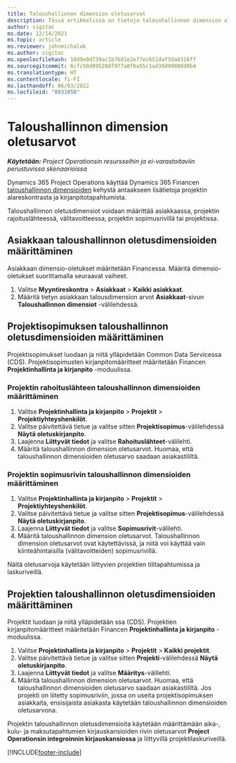 ```yaml
---
title: Taloushallinnon dimension oletusarvot
description: Tässä artikkelissa on tietoja taloushallinnon dimension oletusarvojen määrittämisestä.
author: sigitac
ms.date: 12/14/2021
ms.topic: article
ms.reviewer: johnmichalak
ms.author: sigitac
ms.openlocfilehash: 10d9e0d739ac1b7681e2e77ec651daf3da8316ff
ms.sourcegitcommit: 6cfc50d89528df977a8f6a55c1ad39d99800d9b4
ms.translationtype: HT
ms.contentlocale: fi-FI
ms.lasthandoff: 06/03/2022
ms.locfileid: "8931050"
---
```

# <a name="financial-dimension-defaults"></a>Taloushallinnon dimension oletusarvot

_**Käytetään:** Project Operationsin resursseihin ja ei-varastoitaviin perustuvissa skenaarioissa_



Dynamics 365 Project Operations käyttää Dynamics 365 Financen [taloushallinnon dimensioiden](/dynamics365/finance/general-ledger/financial-dimensions) kehystä antaakseen lisätietoja projektin alareskontrasta ja kirjanpitotapahtumista.

Taloushallinnon oletusdimensiot voidaan määrittää asiakkaassa, projektin rajoituslähteessä, välitavoitteessa, projektin sopimusrivillä tai projektissa.

## <a name="define-default-financial-dimensions-for-a-customer"></a>Asiakkaan taloushallinnon oletusdimensioiden määrittäminen

Asiakkaan dimensio-oletukset määritetään Financessa. Määritä dimensio-oletukset suorittamalla seuraavat vaiheet.

1. Valitse **Myyntireskontra** > **Asiakkaat** > **Kaikki asiakkaat**.
2. Määritä tietyn asiakkaan talousdimension arvot **Asiakkaat**-sivun **Taloushallinnon dimensiot** -välilehdessä.

## <a name="define-default-financial-dimensions-for-project-contracts"></a>Projektisopimuksen taloushallinnon oletusdimensioiden määrittäminen

Projektisopimukset luodaan ja niitä ylläpidetään Common Data Servicessa (CDS). Projektisopimusten kirjanpitomääritteet määritetään Financen **Projektinhallinta ja kirjanpito** -moduulissa.

### <a name="set-financial-dimensions-for-a-project-funding-source"></a>Projektin rahoituslähteen taloushallinnon dimensioiden määrittäminen

1. Valitse **Projektinhallinta ja kirjanpito** > **Projektit** > **Projektiyhteyshenkilöt**.
2. Valitse päivitettävä tietue ja valitse sitten **Projektisopimus**-välilehdessä **Näytä oletuskirjanpito**.
3. Laajenna **Liittyvät tiedot** ja valitse **Rahoituslähteet**-välilehti.
4. Määritä taloushallinnon dimension oletusarvot. Huomaa, että taloushallinnon dimensioiden oletusarvo saadaan asiakastililtä.

### <a name="set-financial-dimensions-for-a-project-contract-line"></a>Projektin sopimusrivin taloushallinnon dimensioiden määrittäminen

1. Valitse **Projektinhallinta ja kirjanpito** > **Projektit** > **Projektiyhteyshenkilöt**.
2. Valitse päivitettävä tietue ja valitse sitten **Projektisopimus**-välilehdessä **Näytä oletuskirjanpito**.
3. Laajenna **Liittyvät tiedot** ja valitse **Sopimusrivit**-välilehti.
4. Määritä taloushallinnon dimension oletusarvot. Taloushallinnon dimension oletusarvot ovat käytettävissä, ja niitä voi käyttää vain kiinteähintaisilla (välitavoitteiden) sopimusrivillä.

Näitä oletusarvoja käytetään liittyvien projektien tilitapahtumissa ja laskuriveillä.

## <a name="define-default-financial-dimensions-for-projects"></a>Projektien taloushallinnon oletusdimensioiden määrittäminen

Projektit luodaan ja niitä ylläpidetään ssa (CDS). Projektien kirjanpitomääritteet määritetään Financen **Projektinhallinta ja kirjanpito** -moduulissa.

1. Valitse **Projektinhallinta ja kirjanpito** > **Projektit** > **Kaikki projektit**.
2. Valitse päivitettävä tietue ja valitse sitten **Projekti**-välilehdessä **Näytä oletuskirjanpito**.
3. Laajenna **Liittyvät tiedot** ja valitse **Määritys**-välilehti.
4. Määritä taloushallinnon dimension oletusarvot. Huomaa, että taloushallinnon dimensioiden oletusarvo saadaan asiakastililtä. Jos projekti on liitetty sopimusriviin, jossa on useita projektisopimuksen asiakkaita, ensisijaista asiakasta käytetään taloushallinnon dimensioiden oletusarvona.

Projektin taloushallinnon oletusdimensioita käytetään määrittämään aika-, kulu- ja maksutapahtumien kirjauskansioiden rivin oletusarvot **Project Operationsin integroinnin kirjauskansiossa** ja liittyvillä projektilaskuriveillä.

[!INCLUDE[footer-include](../includes/footer-banner.md)]

